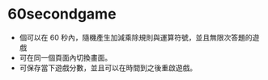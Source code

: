 # 60secondgame
 - 個可以在 60 秒內，隨機產生加減乘除規則與運算符號，並且無限次答題的遊戲
 - 可在同一個頁面內切換畫面。
 - 可保存當下遊戲分數，並且可以在時間到之後重啟遊戲。
 
